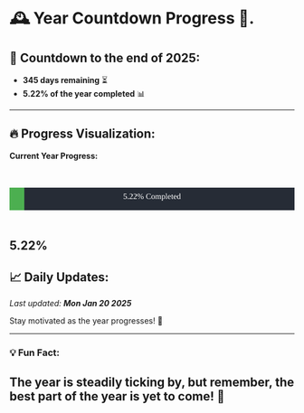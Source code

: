 
# &#x1F570; **Year Countdown Progress** &#x1F389;.

## &#x1F4C5; Countdown to the end of 2025:
- **345 days remaining** &#x23F3;
- **5.22% of the year completed** &#x1F4CA;

---

## &#x1F525; **Progress Visualization**:

**Current Year Progress:**

<br><br>
![Progress Bar](https://raw.githubusercontent.com/dayanidigv/year-countdown-progress/main/progress-bar.svg)
<br><br>

**5.22%**
---

## &#x1F4C8; **Daily Updates**:

_Last updated: **Mon Jan 20 2025**_

Stay motivated as the year progresses! &#x1F680;

--- 

### &#x1F4A1; **Fun Fact:**
The year is steadily ticking by, but remember, the best part of the year is yet to come! &#x1F31F;
---
